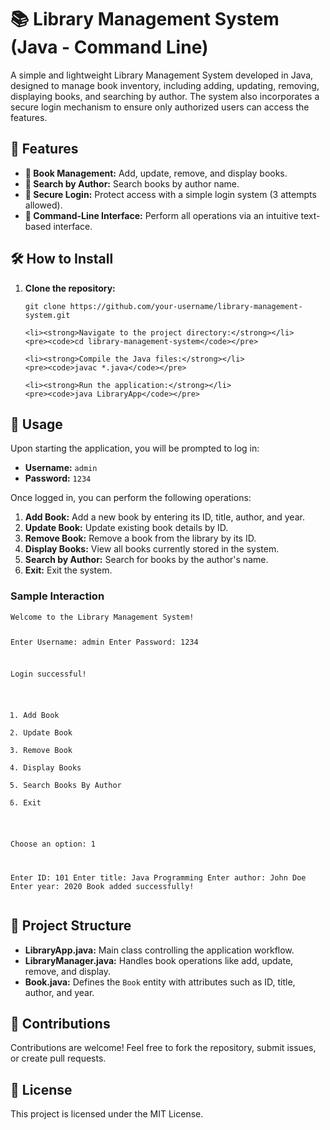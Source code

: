 <!DOCTYPE html>
<html lang="en">
    
<body>

<h1>📚 Library Management System (Java - Command Line)</h1>

<p>A simple and lightweight Library Management System developed in Java, designed to manage book inventory, including adding, updating, removing, displaying books, and searching by author. The system also incorporates a secure login mechanism to ensure only authorized users can access the features.</p>

<h2>🌟 Features</h2>
<ul>
    <li><strong>📖 Book Management:</strong> Add, update, remove, and display books.</li>
    <li><strong>🔎 Search by Author:</strong> Search books by author name.</li>
    <li><strong>🔐 Secure Login:</strong> Protect access with a simple login system (3 attempts allowed).</li>
    <li><strong>📝 Command-Line Interface:</strong> Perform all operations via an intuitive text-based interface.</li>
</ul>

<h2>🛠️ How to Install</h2>
<ol>
    <li><strong>Clone the repository:</strong></li>
    <pre><code>git clone https://github.com/your-username/library-management-system.git</code></pre>
    
    <li><strong>Navigate to the project directory:</strong></li>
    <pre><code>cd library-management-system</code></pre>
    
    <li><strong>Compile the Java files:</strong></li>
    <pre><code>javac *.java</code></pre>
    
    <li><strong>Run the application:</strong></li>
    <pre><code>java LibraryApp</code></pre>
</ol>

<h2>🚀 Usage</h2>
<p>Upon starting the application, you will be prompted to log in:</p>
<ul>
    <li><strong>Username:</strong> <code>admin</code></li>
    <li><strong>Password:</strong> <code>1234</code></li>
</ul>

<p>Once logged in, you can perform the following operations:</p>
<ol>
    <li><strong>Add Book:</strong> Add a new book by entering its ID, title, author, and year.</li>
    <li><strong>Update Book:</strong> Update existing book details by ID.</li>
    <li><strong>Remove Book:</strong> Remove a book from the library by its ID.</li>
    <li><strong>Display Books:</strong> View all books currently stored in the system.</li>
    <li><strong>Search by Author:</strong> Search for books by the author's name.</li>
    <li><strong>Exit:</strong> Exit the system.</li>
</ol>

<h3>Sample Interaction</h3>
<pre><code>Welcome to the Library Management System!

Enter Username: admin
Enter Password: 1234

Login successful!

1. Add Book
2. Update Book
3. Remove Book
4. Display Books
5. Search Books By Author
6. Exit

Choose an option: 1

Enter ID: 101
Enter title: Java Programming
Enter author: John Doe
Enter year: 2020
Book added successfully!
</code></pre>

<h2>📂 Project Structure</h2>
<ul>
    <li><strong>LibraryApp.java:</strong> Main class controlling the application workflow.</li>
    <li><strong>LibraryManager.java:</strong> Handles book operations like add, update, remove, and display.</li>
    <li><strong>Book.java:</strong> Defines the <code>Book</code> entity with attributes such as ID, title, author, and year.</li>
</ul>

<h2>🤝 Contributions</h2>
<p>Contributions are welcome! Feel free to fork the repository, submit issues, or create pull requests.</p>

<h2>📜 License</h2>
<p>This project is licensed under the MIT License.</p>

</body>
</html>
